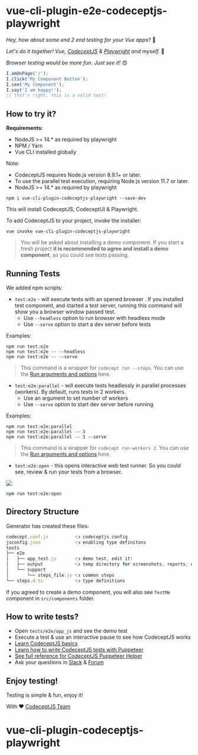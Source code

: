 # vue-cli-plugin-e2e-codeceptjs-playwright

*Hey, how about some end 2 end testing for your Vue apps?* 🤔

*Let's do it together! Vue, [CodeceptJS](https://codecept.io) & [Playwright](https://playwright.dev) and myself.* 🤗

*Browser testing would be more fun. Just see it!* 😍

```js
I.amOnPage('/');
I.click('My Component Button');
I.see('My Component');
I.say('I am happy!');
// that's right, this is a valid test! 
```

## How to try it?

**Requirements:** 

* NodeJS >= 14.* as required by playwright
* NPM / Yarn
* Vue CLI installed globally

Note:

* CodeceptJS requires Node.js version 8.9.1+ or later.
* To use the parallel test execution, requiring Node.js version 11.7 or later.
* NodeJS >= 14.* as required by playwright

```
npm i vue-cli-plugin-codeceptjs-playwright --save-dev
```

This will install CodeceptJS, CodeceptUI & Playwright.

To add CodeceptJS to your project, invoke the installer:

```
vue invoke vue-cli-plugin-codeceptjs-playwright
```

> You will be asked about installing a demo component. If you start a fresh project **it is recommended to agree and install a demo component**, so you could see tests passing.


## Running Tests

We added npm scripts:

* `test:e2e` - will execute tests with an opened browser . If you installed test component, and started a test server, running this command will show you a browser window passed test.
  * Use `--headless` option to run browser with headless mode
  * Use `--serve` option to start a dev server before tests 


Examples:

```
npm run test:e2e 
npm run test:e2e -- --headless
npm run test:e2e -- --serve 
```

> This command is a wrapper for `codecept run --steps`. You can use the [Run arguments and options](https://codecept.io/commands#run) here.

* `test:e2e:parallel` - will execute tests headlessly in parallel processes (workers). By default, runs tests in 2 workers.
  * Use an argument to set number of workers
  * Use `--serve` option to start dev server before running

Examples:

```
npm run test:e2e:parallel
npm run test:e2e:parallel -- 3
npm run test:e2e:parallel -- 3 --serve
```

> This command is a wrapper for `codecept run-workers 2`. You can use the [Run arguments and options](https://codecept.io/commands#run-workers) here.

* `test:e2e:open` - this opens interactive web test runner. So you could see, review & run your tests from a browser.

![](http://g.recordit.co/2oFa0LM0q6.gif)

```
npm run test:e2e:open
```

## Directory Structure

Generator has created these files:

```js
codecept.conf.js          👈 codeceptjs config
jsconfig.json             👈 enabling type definitons
tests
├── e2e
│   ├── app_test.js       👈 demo test, edit it!
│   ├── output            👈 temp directory for screenshots, reports, etc
│   └── support
│       └── steps_file.js 👈 common steps
└── steps.d.ts            👈 type definitions
```

If you agreed to create a demo component, you will also see `TestMe` component in `src/components` folder.

## How to write tests?

* Open `tests/e2e/app_js` and see the demo test
* Execute a test & use an interactive pause to see how CodeceptJS works
* [Learn CodeceptJS basics](https://codecept.io/basics)
* [Learn how to write CodeceptJS tests with Puppeteer](https://codecept.io/puppeteer)
* [See full reference for CodeceptJS Puppeteer Helper](https://codecept.io/helpers/Puppeteer)
* Ask your questions in [Slack](http://bit.ly/chat-codeceptjs) & [Forum](https://codecept.discourse.group/)

## Enjoy testing!

Testing is simple & fun, enjoy it! 

With ❤ [CodeceptJS Team](https://codecept.io)
# vue-cli-plugin-codeceptjs-playwright
